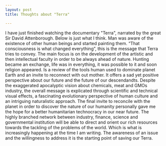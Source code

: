 ```yaml
---
layout: post
title: Thoughts about "Terra"

---
```

I have just finished watching the documentary "Terra", narrated by the great Sir David Attenborough. Below is just what I think.
Man was aware of the existence of other human beings and started painting them. “That consciousness is what changed everything”, this is the message that Terra tries to convey. The main focus is on the development of the artistic and then intellectual faculty in order to be always ahead of nature. Hunting became an exchange, life was in everything, it was possible to it and soon religion appeared. Is a review of the tools human used to dominate planet Earth and an invite to reconnect with out mother. It offers a sad yet positive perspective about our future and the future of our descendandts. Despite the exaggerated apocalyptic vision about chemicals, meat and GMOs industry, the overall message is explicated through scientific and technical visual effects, a fascinating evolutionary perspective of human culture and an intriguing naturalistic approach. The final invite to reconcile with the planet in order to discover the nature of our humanity personally gave me the hope for a better humanitarian technocracy in our near future. The highly branched network between industry, finance, science and governmental institution will be able to direct and orient our rich resources towards the tackling of the problems of the world. Which is what is increasingly happening at the time I am writing.
The awareness of an issue and the willingness to address it is the starting point of saving our Terra.
